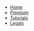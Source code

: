 - [Home](home.md#introducing-hawking39s "Hawking's")
- [Premium](patreon.md#premium-features)
- [Tutorials](texttospeech.md)
- [Legals](legals.md#terms-of-use)
  <!-- - [Text to Speech](texttospeech.md)
  - [Temporary Voice Channels](temporarychannels.md)
  - [Voice Utilities](voiceutilities.md)
  - [Speech to Text](speechtotext.md) -->

